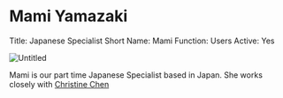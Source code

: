 # Mami Yamazaki

Title: Japanese Specialist
Short Name: Mami
Function: Users
Active: Yes

![Untitled](Mami%20Yamazaki%2003125d20ed7e49d2acfc89a581fc14f2/Untitled.png)

Mami is our part time Japanese Specialist based in Japan. She works closely with [Christine Chen](Christine%20Chen%20c1944b65d2bb4828b9a8228502785061.md)